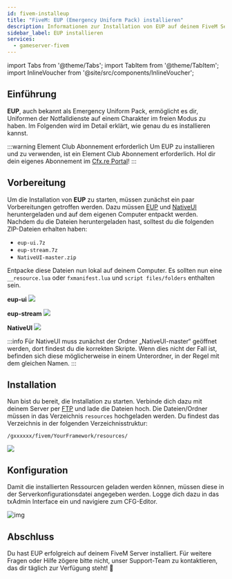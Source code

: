 ```yaml
---
id: fivem-installeup
title: "FiveM: EUP (Emergency Uniform Pack) installieren"
description: Informationen zur Installation von EUP auf deinem FiveM Server von ZAP-Hosting.com - ZAP-Hosting.com Dokumentation
sidebar_label: EUP installieren
services:
  - gameserver-fivem
---
```


import Tabs from '@theme/Tabs';
import TabItem from '@theme/TabItem';
import InlineVoucher from '@site/src/components/InlineVoucher';



## Einführung

**EUP**, auch bekannt als Emergency Uniform Pack, ermöglicht es dir, Uniformen der Notfalldienste auf einem Charakter im freien Modus zu haben. Im Folgenden wird im Detail erklärt, wie genau du es installieren kannst. 

:::warning Element Club Abonnement erforderlich
Um EUP zu installieren und zu verwenden, ist ein Element Club Abonnement erforderlich. Hol dir dein eigenes Abonnement im [Cfx.re Portal](https://portal.cfx.re/subscriptions/element-club)! 
:::

<InlineVoucher />



## Vorbereitung

Um die Installation von **EUP** zu starten, müssen zunächst ein paar Vorbereitungen getroffen werden. Dazu müssen [EUP](https://forum.cfx.re/t/emergency-uniform-pack-client-server-sided-easy-install-update-5-0-announcement/97599) und [NativeUI](https://github.com/FrazzIe/NativeUILua/archive/master.zip) heruntergeladen und auf dem eigenen Computer entpackt werden. Nachdem du die Dateien heruntergeladen hast, solltest du die folgenden ZIP-Dateien erhalten haben:

- `eup-ui.7z`
- `eup-stream.7z` 
- `NativeUI-master.zip`

Entpacke diese Dateien nun lokal auf deinem Computer. Es sollten nun eine `__resource.lua` oder `fxmanifest.lua` und `script files/folders` enthalten sein.

**eup-ui**
![](https://screensaver01.zap-hosting.com/index.php/s/PjXPtC49ZAkiD87/preview)

**eup-stream**
![](https://screensaver01.zap-hosting.com/index.php/s/y4HNTngCjkg8n44/preview)

**NativeUI**
![](https://screensaver01.zap-hosting.com/index.php/s/EwdgkfA5qjWNAYj/preview)

:::info
Für NativeUI muss zunächst der Ordner „NativeUI-master“ geöffnet werden, dort findest du die korrekten Skripte. Wenn dies nicht der Fall ist, befinden sich diese möglicherweise in einem Unterordner, in der Regel mit dem gleichen Namen.
:::

## Installation
Nun bist du bereit, die Installation zu starten. Verbinde dich dazu mit deinem Server per [FTP](gameserver-ftpaccess.md) und lade die Dateien hoch. Die Dateien/Ordner müssen in das Verzeichnis `resources` hochgeladen werden. Du findest das Verzeichnis in der folgenden Verzeichnisstruktur: 

```
/gxxxxxx/fivem/YourFramework/resources/
```

![](https://screensaver01.zap-hosting.com/index.php/s/qFtS6sJHy67Y773/preview)



## Konfiguration

Damit die installierten Ressourcen geladen werden können, müssen diese in der Serverkonfigurationsdatei angegeben werden. Logge dich dazu in das txAdmin Interface ein und navigiere zum CFG-Editor. 

![img](https://screensaver01.zap-hosting.com/index.php/s/xQgkC5npHji4ArM/download)



## Abschluss

Du hast EUP erfolgreich auf deinem FiveM Server installiert. Für weitere Fragen oder Hilfe zögere bitte nicht, unser Support-Team zu kontaktieren, das dir täglich zur Verfügung steht! 🙂
